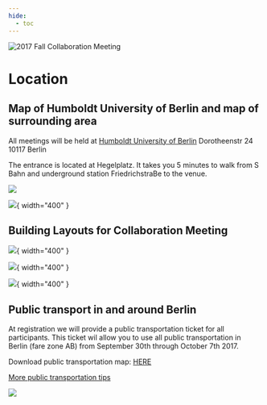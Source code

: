 ```yaml
---
hide:
  - toc
---
```


![2017 Fall Collaboration Meeting](Final-IceCubeCollabBerlin_web-header%20%281%29.jpg)


# Location


## Map of Humboldt University of Berlin and map of surrounding area

All meetings will be held at 
[Humboldt University of Berlin](https://www.hu-berlin.de/en/about/campus/campus-mitte/sites/dorotheenstrasse-24/dorotheenstrasse-24-universitaetsgebaeude-am-hegelplatz?set_language=en)
Dorotheenstr 24
10117 Berlin
 
The entrance is located at Hegelplatz.
It takes you 5 minutes to walk from S Bahn and underground station FriedrichstraBe to the venue.
 
![ ](HU.png)

![](HU%20area.PNG){ width="400" }

## Building Layouts for Collaboration Meeting

![](Meeting%20Rooms_Page_1.jpg){ width="400" }

![](Meeting%20Rooms_Page_1.jpg){ width="400" }

![](Meeting%20Rooms_Page_1.jpg){ width="400" }

## Public transport in and around Berlin

At registration we will provide a public transportation ticket for all participants. This ticket wil allow you to use all public transportation in Berlin (fare zone AB) from September 30th through October 7th 2017. 

Download public transportation map: [HERE](https://meetings.wipac.wisc.edu/sites/meetings/files/images/VBB-Liniennetz.pdf)

[More public transportation tips](http://www.s-bahn-berlin.de/en/route-information)

![ ](Screen%20Shot%202017-06-28%20at%203.34.03%20PM.png)
